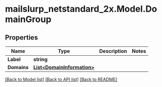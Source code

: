 # mailslurp_netstandard_2x.Model.DomainGroup

## Properties

Name | Type | Description | Notes
------------ | ------------- | ------------- | -------------
**Label** | **string** |  | 
**Domains** | [**List&lt;DomainInformation&gt;**](DomainInformation) |  | 

[[Back to Model list]](../README#documentation-for-models) [[Back to API list]](../README#documentation-for-api-endpoints) [[Back to README]](../README)

